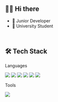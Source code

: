 
## 👋🏻 Hi there  

- 💼   Junior Developer
- 🏫   University Student

<br>

## 🛠 Tech Stack

Languages
<br>
<p>
  <img src="https://img.shields.io/badge/PYTHON-3776AB?style=flat-square&logo=python&logoColor=white">
  <img src="https://img.shields.io/badge/JAVA-007396?style=flat-square&logo=java&logoColor=white">
  <img src="https://img.shields.io/badge/C-00599C?style=flat-square&logo=c%2B%2B&logoColor=white">
  <img src="https://img.shields.io/badge/JAVASCRIPT-F7DF1E?style=flat-square&logo=javascript&logoColor=black">
  <img src="https://img.shields.io/badge/VUE.JS-4FC08D?style=flat-square&logo=vue.js&logoColor=white">
  <img src="https://img.shields.io/badge/SPRINGBOOT-6DB33F?style=flat-square&logo=spring&logoColor=white">
</p>

Tools
<br>
<p>
  <img src="https://img.shields.io/badge/GIT-F05032?style=flat-square&logo=git&logoColor=white">
</p>
